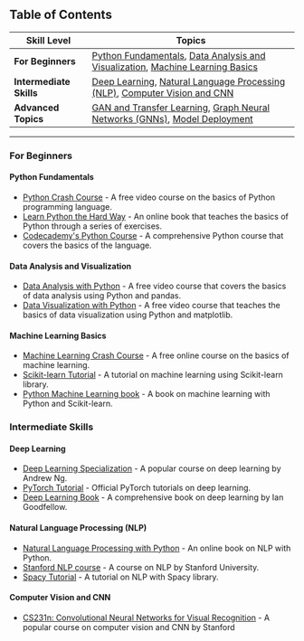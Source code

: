 ## Table of Contents

| Skill Level | Topics | 
| --- | --- |
| **For Beginners** | [Python Fundamentals](#python-fundamentals), [Data Analysis and Visualization](#data-analysis-and-visualization), [Machine Learning Basics](#machine-learning-basics) |
| **Intermediate Skills** | [Deep Learning](#deep-learning), [Natural Language Processing (NLP)](#natural-language-processing-nlp), [Computer Vision and CNN](#computer-vision-and-cnn) |
| **Advanced Topics** | [GAN and Transfer Learning](#gan-and-transfer-learning), [Graph Neural Networks (GNNs)](#graph-neural-networks-gnns), [Model Deployment](#model-deployment) |

---

### For Beginners

#### Python Fundamentals
- [Python Crash Course](https://www.youtube.com/watch?v=_Oy3WUHqIpk&list=PL-osiE80TeTt2d9bfVyTiXJA-UTHn6WwU) - A free video course on the basics of Python programming language.
- [Learn Python the Hard Way](https://learnpythonthehardway.org/) - An online book that teaches the basics of Python through a series of exercises.
- [Codecademy's Python Course](https://www.codecademy.com/learn/learn-python-3) - A comprehensive Python course that covers the basics of the language.

#### Data Analysis and Visualization
- [Data Analysis with Python](https://www.youtube.com/watch?v=r-uOLxNrNk8&list=PL-osiE80TeTsWmV9i9c58mdDCSskIFdDS) - A free video course that covers the basics of data analysis using Python and pandas.
- [Data Visualization with Python](https://www.youtube.com/watch?v=a9UrKTVEeZA) - A free video course that teaches the basics of data visualization using Python and matplotlib.

#### Machine Learning Basics
- [Machine Learning Crash Course](https://developers.google.com/machine-learning/crash-course) - A free online course on the basics of machine learning.
- [Scikit-learn Tutorial](https://scikit-learn.org/stable/tutorial/index.html) - A tutorial on machine learning using Scikit-learn library.
- [Python Machine Learning book](https://www.amazon.com/Python-Machine-Learning-scikit-learn-TensorFlow/dp/1787125939) - A book on machine learning with Python and Scikit-learn.

### Intermediate Skills

#### Deep Learning
- [Deep Learning Specialization](https://www.coursera.org/specializations/deep-learning) - A popular course on deep learning by Andrew Ng.
- [PyTorch Tutorial](https://pytorch.org/tutorials/) - Official PyTorch tutorials on deep learning.
- [Deep Learning Book](https://www.deeplearningbook.org/) - A comprehensive book on deep learning by Ian Goodfellow.

#### Natural Language Processing (NLP)
- [Natural Language Processing with Python](https://www.nltk.org/book/) - An online book on NLP with Python.
- [Stanford NLP course](https://web.stanford.edu/class/cs224n/) - A course on NLP by Stanford University.
- [Spacy Tutorial](https://spacy.io/usage/spacy-101) - A tutorial on NLP with Spacy library.

#### Computer Vision and CNN
- [CS231n: Convolutional Neural Networks for Visual Recognition](http://cs231n.stanford.edu/) - A popular course on computer vision and CNN by Stanford
